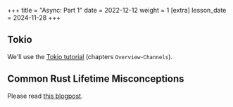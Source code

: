 +++
title = "Async: Part 1"
date = 2022-12-12
weight = 1
[extra]
lesson_date = 2024-11-28
+++

## Tokio

We'll use the [Tokio tutorial](https://tokio.rs/tokio/tutorial) (chapters `Overview`-`Channels`).

## Common Rust Lifetime Misconceptions

Please read [this blogpost](https://github.com/pretzelhammer/rust-blog/blob/master/posts/common-rust-lifetime-misconceptions.md).
